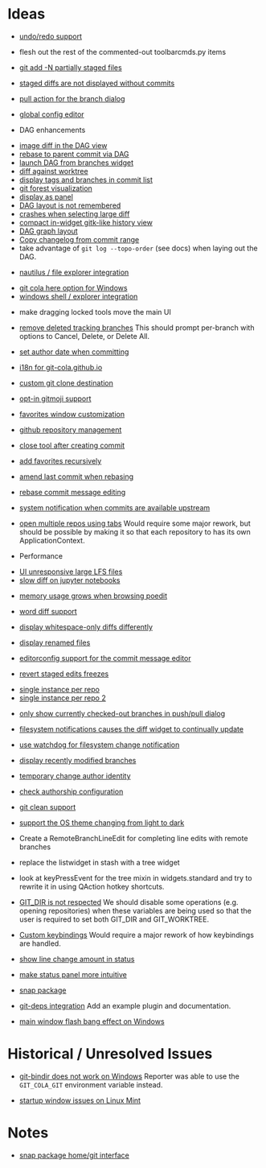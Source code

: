 # Ideas

- [undo/redo support](https://github.com/git-cola/git-cola/issues/531)

- flesh out the rest of the commented-out toolbarcmds.py items

* [git add -N partially staged files](https://github.com/git-cola/git-cola/issues/493)
- [staged diffs are not displayed without commits](https://github.com/git-cola/git-cola/issues/1110)

- [pull action for the branch dialog](https://github.com/git-cola/git-cola/issues/1055)

- [global config editor](https://github.com/git-cola/git-cola/issues/147)

- DAG enhancements
* [image diff in the DAG view](https://github.com/git-cola/git-cola/issues/1052)
* [rebase to parent commit via DAG](https://github.com/git-cola/git-cola/issues/1056)
* [launch DAG from branches widget](https://github.com/git-cola/git-cola/issues/796)
* [diff against worktree](https://github.com/git-cola/git-cola/issues/608)
* [display tags and branches in commit list](https://github.com/git-cola/git-cola/issues/579)
* [git forest visualization](https://github.com/git-cola/git-cola/issues/352)
* [display as panel](https://github.com/git-cola/git-cola/issues/1128)
* [DAG layout is not remembered](https://github.com/git-cola/git-cola/issues/1174)
* [crashes when selecting large diff](https://github.com/git-cola/git-cola/issues/1074)
* [compact in-widget gitk-like history view](https://github.com/git-cola/git-cola/issues/1044)
* [DAG graph layout](https://github.com/git-cola/git-cola/issues/1418)
* [Copy changelog from commit range](https://github.com/git-cola/git-cola/issues/783)
* take advantage of `git log --topo-order` (see docs) when laying out the DAG.

- [nautilus / file explorer integration](https://github.com/git-cola/git-cola/issues/555)
* [git cola here option for Windows](https://github.com/git-cola/git-cola/issues/928)
* [windows shell / explorer integration](https://github.com/git-cola/git-cola/issues/831)

- make dragging locked tools move the main UI

- [remove deleted tracking branches](https://github.com/git-cola/git-cola/issues/1220)
This should prompt per-branch with options to Cancel, Delete, or Delete All.

- [set author date when committing](https://github.com/git-cola/git-cola/issues/810)

- [i18n for git-cola.github.io](https://github.com/git-cola/git-cola/issues/635)

- [custom git clone destination](https://github.com/git-cola/git-cola/issues/897)

- [opt-in gitmoji support](https://github.com/git-cola/git-cola/issues/722)

- [favorites window customization](https://github.com/git-cola/git-cola/issues/619)

- [github repository management](https://github.com/git-cola/git-cola/issues/532)

- [close tool after creating commit](https://github.com/git-cola/git-cola/issues/439)

- [add favorites recursively](https://github.com/git-cola/git-cola/issues/427)

- [amend last commit when rebasing](https://github.com/git-cola/git-cola/issues/363)
- [rebase commit message editing](https://github.com/git-cola/git-cola/issues/417)

- [system notification when commits are available upstream](https://github.com/git-cola/git-cola/issues/361)

- [open multiple repos using tabs](https://github.com/git-cola/git-cola/issues/1247)
Would require some major rework, but should be possible by making it so that
each repository to has its own ApplicationContext.

- Performance
* [UI unresponsive large LFS files](https://github.com/git-cola/git-cola/issues/709)
* [slow diff on jupyter notebooks](https://github.com/git-cola/git-cola/issues/1316)
- [memory usage grows when browsing poedit](https://github.com/git-cola/git-cola/issues/809)

- [word diff support](https://github.com/git-cola/git-cola/issues/623)
* [display whitespace-only diffs differently](https://github.com/git-cola/git-cola/issues/537)

- [display renamed files](https://github.com/git-cola/git-cola/issues/1172)

- [editorconfig support for the commit message editor](https://github.com/git-cola/git-cola/issues/1165)

- [revert staged edits freezes](https://github.com/git-cola/git-cola/issues/1064)

* [single instance per repo](https://github.com/git-cola/git-cola/issues/527)
* [single instance per repo 2](https://github.com/git-cola/git-cola/issues/575)

- [only show currently checked-out branches in push/pull dialog](https://github.com/git-cola/git-cola/issues/536)

- [filesystem notifications causes the diff widget to continually update](https://github.com/git-cola/git-cola/issues/699)
* [use watchdog for filesystem change notification](https://github.com/git-cola/git-cola/issues/655)

- [display recently modified branches](https://github.com/git-cola/git-cola/issues/415)

- [temporary change author identity](https://github.com/git-cola/git-cola/issues/387)

- [check authorship configuration](https://github.com/git-cola/git-cola/issues/385)

- [git clean support](https://github.com/git-cola/git-cola/issues/366)

- [support the OS theme changing from light to dark](https://github.com/git-cola/git-cola/issues/1403)

- Create a RemoteBranchLineEdit for completing line edits with remote branches

- replace the listwidget in stash with a tree widget

- look at keyPressEvent for the tree mixin in widgets.standard and try to rewrite it in
using QAction hotkey shortcuts.

- [GIT_DIR is not respected](https://github.com/git-cola/git-cola/issues/1233)
We should disable some operations (e.g. opening repositories) when these
variables are being used so that the user is required to set both GIT_DIR
and GIT_WORKTREE.

- [Custom keybindings](https://github.com/git-cola/git-cola/issues/1399)
  Would require a major rework of how keybindings are handled.

- [show line change amount in status](https://github.com/git-cola/git-cola/issues/355)
* [make status panel more intuitive](https://github.com/git-cola/git-cola/issues/944)

- [snap package](https://github.com/git-cola/git-cola/issues/798)

- [git-deps integration](https://github.com/git-cola/git-cola/issues/418)
Add an example plugin and documentation.

- [main window flash bang effect on Windows](https://github.com/git-cola/git-cola/issues/1398)


# Historical / Unresolved Issues

- [git-bindir does not work on Windows](https://github.com/git-cola/git-cola/issues/1258)
Reporter was able to use the `GIT_COLA_GIT` environment variable instead.

- [startup window issues on Linux Mint](https://github.com/git-cola/git-cola/issues/1186)


# Notes

* [snap package home/git interface](https://forum.snapcraft.io/t/new-interface-proprosal-the-git-interface/5498/2)
